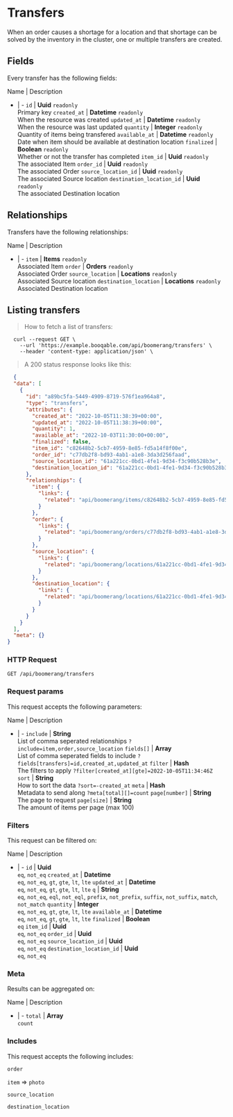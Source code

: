 # Transfers

When an order causes a shortage for a location and that shortage can be solved by the inventory in the cluster, one or multiple transfers are created.

## Fields
Every transfer has the following fields:

Name | Description
- | -
`id` | **Uuid** `readonly`<br>Primary key
`created_at` | **Datetime** `readonly`<br>When the resource was created
`updated_at` | **Datetime** `readonly`<br>When the resource was last updated
`quantity` | **Integer** `readonly`<br>Quantity of items being transfered
`available_at` | **Datetime** `readonly`<br>Date when item should be available at destination location
`finalized` | **Boolean** `readonly`<br>Whether or not the transfer has completed
`item_id` | **Uuid** `readonly`<br>The associated Item
`order_id` | **Uuid** `readonly`<br>The associated Order
`source_location_id` | **Uuid** `readonly`<br>The associated Source location
`destination_location_id` | **Uuid** `readonly`<br>The associated Destination location


## Relationships
Transfers have the following relationships:

Name | Description
- | -
`item` | **Items** `readonly`<br>Associated Item
`order` | **Orders** `readonly`<br>Associated Order
`source_location` | **Locations** `readonly`<br>Associated Source location
`destination_location` | **Locations** `readonly`<br>Associated Destination location


## Listing transfers



> How to fetch a list of transfers:

```shell
  curl --request GET \
    --url 'https://example.booqable.com/api/boomerang/transfers' \
    --header 'content-type: application/json' \
```

> A 200 status response looks like this:

```json
  {
  "data": [
    {
      "id": "a89bc5fa-5449-4909-8719-576f1ea964a8",
      "type": "transfers",
      "attributes": {
        "created_at": "2022-10-05T11:38:39+00:00",
        "updated_at": "2022-10-05T11:38:39+00:00",
        "quantity": 1,
        "available_at": "2022-10-03T11:30:00+00:00",
        "finalized": false,
        "item_id": "c82648b2-5cb7-4959-8e85-fd5a14f8f00e",
        "order_id": "c77db2f8-bd93-4ab1-a1e8-3da3d256faad",
        "source_location_id": "61a221cc-0bd1-4fe1-9d34-f3c90b528b3e",
        "destination_location_id": "61a221cc-0bd1-4fe1-9d34-f3c90b528b3e"
      },
      "relationships": {
        "item": {
          "links": {
            "related": "api/boomerang/items/c82648b2-5cb7-4959-8e85-fd5a14f8f00e"
          }
        },
        "order": {
          "links": {
            "related": "api/boomerang/orders/c77db2f8-bd93-4ab1-a1e8-3da3d256faad"
          }
        },
        "source_location": {
          "links": {
            "related": "api/boomerang/locations/61a221cc-0bd1-4fe1-9d34-f3c90b528b3e"
          }
        },
        "destination_location": {
          "links": {
            "related": "api/boomerang/locations/61a221cc-0bd1-4fe1-9d34-f3c90b528b3e"
          }
        }
      }
    }
  ],
  "meta": {}
}
```

### HTTP Request

`GET /api/boomerang/transfers`

### Request params

This request accepts the following parameters:

Name | Description
- | -
`include` | **String** <br>List of comma seperated relationships `?include=item,order,source_location`
`fields[]` | **Array** <br>List of comma seperated fields to include `?fields[transfers]=id,created_at,updated_at`
`filter` | **Hash** <br>The filters to apply `?filter[created_at][gte]=2022-10-05T11:34:46Z`
`sort` | **String** <br>How to sort the data `?sort=-created_at`
`meta` | **Hash** <br>Metadata to send along `?meta[total][]=count`
`page[number]` | **String** <br>The page to request
`page[size]` | **String** <br>The amount of items per page (max 100)


### Filters

This request can be filtered on:

Name | Description
- | -
`id` | **Uuid** <br>`eq`, `not_eq`
`created_at` | **Datetime** <br>`eq`, `not_eq`, `gt`, `gte`, `lt`, `lte`
`updated_at` | **Datetime** <br>`eq`, `not_eq`, `gt`, `gte`, `lt`, `lte`
`q` | **String** <br>`eq`, `not_eq`, `eql`, `not_eql`, `prefix`, `not_prefix`, `suffix`, `not_suffix`, `match`, `not_match`
`quantity` | **Integer** <br>`eq`, `not_eq`, `gt`, `gte`, `lt`, `lte`
`available_at` | **Datetime** <br>`eq`, `not_eq`, `gt`, `gte`, `lt`, `lte`
`finalized` | **Boolean** <br>`eq`
`item_id` | **Uuid** <br>`eq`, `not_eq`
`order_id` | **Uuid** <br>`eq`, `not_eq`
`source_location_id` | **Uuid** <br>`eq`, `not_eq`
`destination_location_id` | **Uuid** <br>`eq`, `not_eq`


### Meta

Results can be aggregated on:

Name | Description
- | -
`total` | **Array** <br>`count`


### Includes

This request accepts the following includes:

`order`


`item` => 
`photo`




`source_location`


`destination_location`





